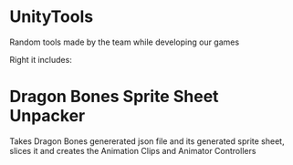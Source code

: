 # UnityTools
Random tools made by the team while developing our games

Right it includes:

# Dragon Bones Sprite Sheet Unpacker
Takes Dragon Bones genererated json file and its generated sprite sheet, slices it and creates the Animation Clips and Animator Controllers
